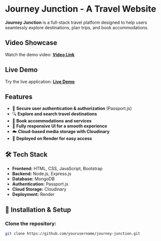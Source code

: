 # Journey Junction - A Travel Website

**Journey Junction** is a full-stack travel platform designed to help users seamlessly explore destinations, plan trips, and book accommodations.

##  Video Showcase


Watch the demo video: **[Video Link](#)**  

##  Live Demo


Try the live application: **[Live Demo](#https://journey-junction-dvx9.onrender.com/listings)**  

##  Features

- 🔐 **Secure user authentication & authorization** (Passport.js)  
- 🔍 **Explore and search travel destinations**  
- 🏨 **Book accommodations and services**  
- 📱 **Fully responsive UI for a smooth experience**  
- ☁️ **Cloud-based media storage with Cloudinary**  
- 🚀 **Deployed on Render for easy access**  

## 🛠️ Tech Stack

- **Frontend:** HTML, CSS, JavaScript, Bootstrap  
- **Backend:** Node.js, Express.js  
- **Database:** MongoDB  
- **Authentication:** Passport.js  
- **Cloud Storage:** Cloudinary  
- **Deployment:** Render  

## 🚀 Installation & Setup

### Clone the repository:
```bash
git clone https://github.com/yourusername/journey-junction.git

